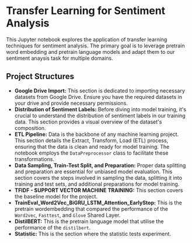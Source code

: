 # Transfer Learning for Sentiment Analysis

This Jupyter notebook explores the application of transfer learning techniques for sentiment analysis. The primary goal is to leverage pretrain word embedding and pretrain language models and adapt them to our sentiment anaysis task for multiple domains.

## Project Structures

* **Google Drive Import:** This section is dedicated to importing necessary datasets from Google Drive. Ensure you have the required datasets in your drive and provide necessary permissions.
* **Distribution of Sentiment Labels:** Before diving into model training, it's crucial to understand the distribution of sentiment labels in our training data. This section provides a visual overview of the dataset's composition.
* **ETL Pipeline:** Data is the backbone of any machine learning project. This section details the Extract, Transform, Load (ETL) process, ensuring that the data is clean and ready for model training. The notebook employs the `DataPreprocessor` class to facilitate these transformations.
* **Data Sampling, Train-Test Split, and Preparation:** Proper data splitting and preparation are essential for unbiased model evaluation. This section covers the steps involved in sampling the data, splitting it into training and test sets, and additional preparations for model training.
* **TFIDF - SUPPORT VECTOR MACHINE TRAINING:** This section covers the baseline model for the project.
* **TrainEval_Word2Vec_BiGRU_LSTM_Attention_EarlyStop:** This is the pretrain wordembedding that compared the performance of the `Word2vec`, `Fasttest`, and `Glove` Shared Layer.
* **DistilBERT:** This is the pretrain language model that utilise the performance of the `distilbert`.
* **Statistic:** This is the section where the statistic tests experiment.
